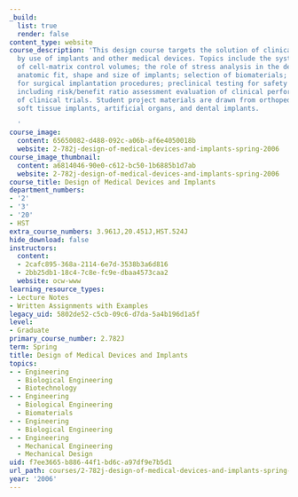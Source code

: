 ```yaml
---
_build:
  list: true
  render: false
content_type: website
course_description: 'This design course targets the solution of clinical problems
  by use of implants and other medical devices. Topics include the systematic use
  of cell-matrix control volumes; the role of stress analysis in the design process;
  anatomic fit, shape and size of implants; selection of biomaterials; instrumentation
  for surgical implantation procedures; preclinical testing for safety and efficacy,
  including risk/benefit ratio assessment evaluation of clinical performance and design
  of clinical trials. Student project materials are drawn from orthopedic devices,
  soft tissue implants, artificial organs, and dental implants.

  '
course_image:
  content: 65650082-d488-092c-a06b-af6e4050018b
  website: 2-782j-design-of-medical-devices-and-implants-spring-2006
course_image_thumbnail:
  content: a6814046-90e0-c612-bc50-1b6885b1d7ab
  website: 2-782j-design-of-medical-devices-and-implants-spring-2006
course_title: Design of Medical Devices and Implants
department_numbers:
- '2'
- '3'
- '20'
- HST
extra_course_numbers: 3.961J,20.451J,HST.524J
hide_download: false
instructors:
  content:
  - 2cafc895-368a-2114-6e7d-3538b3a6d816
  - 2bb25db1-18c4-7c8e-fc9e-dbaa4573caa2
  website: ocw-www
learning_resource_types:
- Lecture Notes
- Written Assignments with Examples
legacy_uid: 5802de52-c5cb-09c6-d7da-5a4b196d1a5f
level:
- Graduate
primary_course_number: 2.782J
term: Spring
title: Design of Medical Devices and Implants
topics:
- - Engineering
  - Biological Engineering
  - Biotechnology
- - Engineering
  - Biological Engineering
  - Biomaterials
- - Engineering
  - Biological Engineering
- - Engineering
  - Mechanical Engineering
  - Mechanical Design
uid: f7ee3665-b886-44f1-bd6c-a97df9e7b5d1
url_path: courses/2-782j-design-of-medical-devices-and-implants-spring-2006
year: '2006'
---
```

